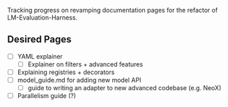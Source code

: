 Tracking progress on revamping documentation pages for the refactor of LM-Evaluation-Harness.


## Desired Pages

* [ ] YAML explainer
  * [ ] Explainer on filters + advanced features
* [ ] Explaining registries + decorators
* [ ] model_guide.md for adding new model API
  * [ ] guide to writing an adapter to new advanced codebase (e.g. NeoX)
* [ ] Parallelism guide (?)